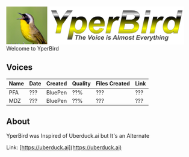 <br>
<img height="100" src="YperBird Logo.png" />
<br>
Welcome to YperBird

## Voices

|   Name | Date | Created | Quality | Files Created | Link |
| :------------ | :------------ | :------------ | :------------ | :------------ | :------------ |
|  PFA  |  ??? | BluePen  | ??%  | ???  | ??? |
| MDZ  | ???  | BluePen  | ??%  | ???  | ??? |

## About
YperBird was Inspired of Uberduck.ai but It's an Alternate

Link: [https://uberduck.ai](https://uberduck.ai)

